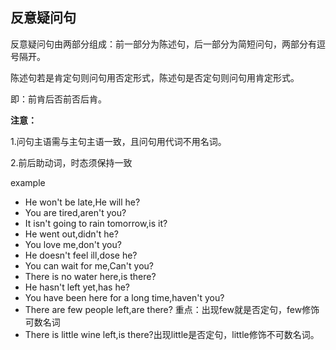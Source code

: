 ## 反意疑问句
反意疑问句由两部分组成：前一部分为陈述句，后一部分为简短问句，两部分有逗号隔开。

陈述句若是肯定句则问句用否定形式，陈述句是否定句则问句用肯定形式。

即：前肯后否前否后肯。

**注意：**

1.问句主语需与主句主语一致，且问句用代词不用名词。

2.前后助动词，时态须保持一致

example

- He won't be late,He will he?
- You are tired,aren't you?
- It isn't going to rain tomorrow,is it?
- He went out,didn't he?
- You love me,don't you?
- He doesn't feel ill,dose he?
- You can wait for me,Can't you?
- There is no water here,is there?
- He hasn't left yet,has he?
- You have been here for a long time,haven't you?
- There are few people left,are there? 重点：出现few就是否定句，few修饰可数名词
- There is little wine left,is there?出现little是否定句，little修饰不可数名词。